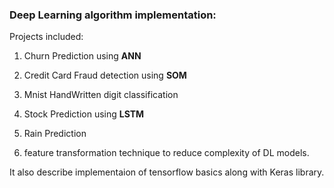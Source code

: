 ### Deep Learning algorithm implementation:


Projects included:

1) Churn Prediction using <b> ANN </b>

2) Credit Card Fraud detection using <b> SOM </b>

3) Mnist HandWritten digit classification

4) Stock Prediction using <b> LSTM </b>

5) Rain Prediction

6) feature transformation technique to reduce complexity of DL models.

It also describe implementaion of tensorflow basics along with Keras library.


